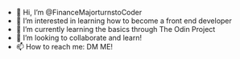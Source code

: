 - 👋 Hi, I’m @FinanceMajorturnstoCoder
- 👀 I’m interested in learning how to become a front end developer
- 🌱 I’m currently learning the basics through The Odin Project
- 💞️ I’m looking to collaborate and learn!
- 📫 How to reach me: DM ME!

<!---
FinanceMajorturnstoCoder/FinanceMajorturnstoCoder is a ✨ special ✨ repository because its `README.md` (this file) appears on your GitHub profile.
You can click the Preview link to take a look at your changes.
--->
